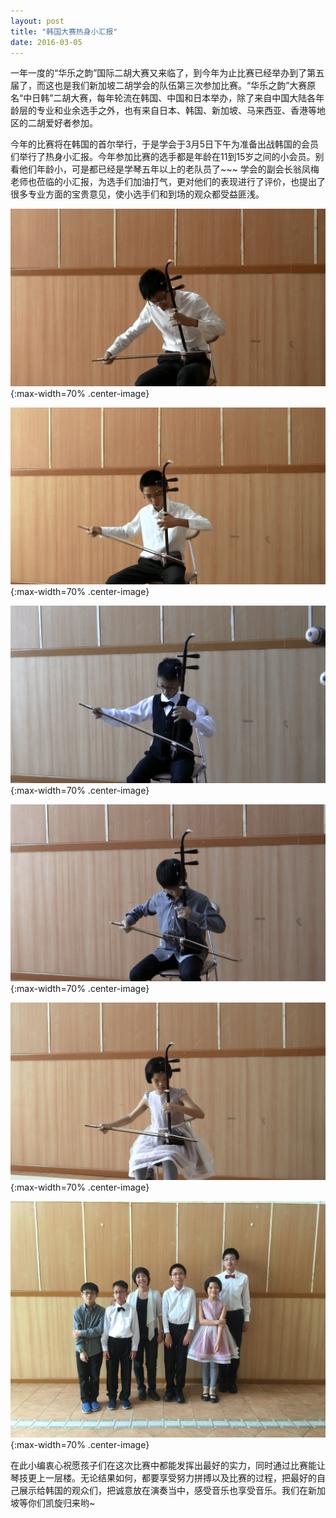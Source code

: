 ```yaml
---
layout: post
title: "韩国大赛热身小汇报"
date: 2016-03-05
---
```

一年一度的“华乐之韵”国际二胡大赛又来临了，到今年为止比赛已经举办到了第五届了，而这也是我们新加坡二胡学会的队伍第三次参加比赛。“华乐之韵”大赛原名“中日韩”二胡大赛，每年轮流在韩国、中国和日本举办，除了来自中国大陆各年龄层的专业和业余选手之外，也有来自日本、韩国、新加坡、马来西亚、香港等地区的二胡爱好者参加。

今年的比赛将在韩国的首尔举行，于是学会于3月5日下午为准备出战韩国的会员们举行了热身小汇报。今年参加比赛的选手都是年龄在11到15岁之间的小会员。别看他们年龄小，可是都已经是学琴五年以上的老队员了~~~ 学会的副会长翁凤梅老师也莅临的小汇报，为选手们加油打气，更对他们的表现进行了评价，也提出了很多专业方面的宝贵意见，使小选手们和到场的观众都受益匪浅。

![](/files/korea-1-min.png){:max-width=70% .center-image}

![](/files/korea-2-min.png){:max-width=70% .center-image}

![](/files/korea-3-min.png){:max-width=70% .center-image}

![](/files/korea-4-min.png){:max-width=70% .center-image}

![](/files/korea-5-min.png){:max-width=70% .center-image}

![](/files/korea-6-min.jpg){:max-width=70% .center-image}

在此小编衷心祝愿孩子们在这次比赛中都能发挥出最好的实力，同时通过比赛能让琴技更上一层楼。无论结果如何，都要享受努力拼搏以及比赛的过程，把最好的自己展示给韩国的观众们，把诚意放在演奏当中，感受音乐也享受音乐。我们在新加坡等你们凯旋归来哟~
